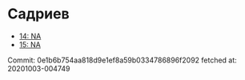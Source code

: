 # Садриев
- [14: NA](14.md)
- [15: NA](15.md)

Commit: 0e1b6b754aa818d9e1ef8a59b0334786896f2092
 fetched at: 20201003-004749
